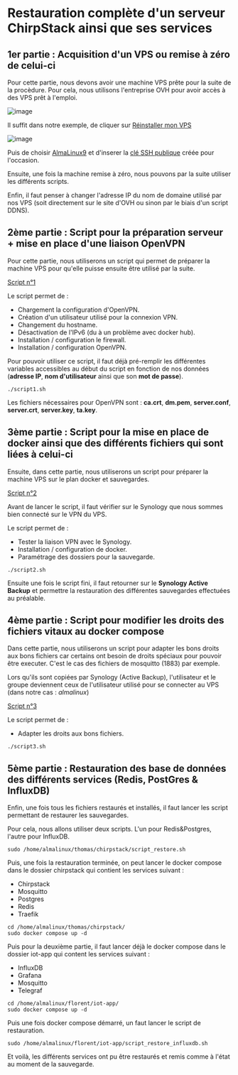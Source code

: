# Restauration complète d'un serveur ChirpStack ainsi que ses services

## 1er partie : Acquisition d'un VPS ou remise à zéro de celui-ci

Pour cette partie, nous devons avoir une machine VPS prête pour la suite de la procèdure. Pour cela, nous utilisons l'entreprise OVH pour avoir accès à des VPS prêt à l'emploi.

![image](https://github.com/user-attachments/assets/56d58b6f-48e4-4278-b169-04da5fa4824e)

Il suffit dans notre exemple, de cliquer sur <ins>Réinstaller mon VPS</ins>

![image](https://github.com/user-attachments/assets/ed3e2571-2826-4eb7-9988-d188c5f17780)

Puis de choisir <ins>AlmaLinux9</ins> et d'inserer la <ins>clé SSH publique</ins> créée pour l'occasion.

Ensuite, une fois la machine remise à zéro, nous pouvons par la suite utiliser les différents scripts.

Enfin, il faut penser à changer l'adresse IP du nom de domaine utilisé par nos VPS (soit directement sur le site d'OVH ou sinon par le biais d'un script DDNS).

## 2ème partie : Script pour la préparation serveur + mise en place d'une liaison OpenVPN

Pour cette partie, nous utiliserons un script qui permet de préparer la machine VPS pour qu'elle puisse ensuite être utilisé par la suite.

[Script n°1](https://github.com/Grievous400/Projet-M1-TRI/blob/main/restauration/script1.sh)

Le script permet de :
* Chargement la configuration d'OpenVPN.
* Création d'un utilisateur utilisé pour la connexion VPN.
* Changement du hostname.
* Désactivation de l'IPv6 (du à un problème avec docker hub).
* Installation / configuration le firewall.
* Installation / configuration OpenVPN.

Pour pouvoir utiliser ce script, il faut déjà pré-remplir les différentes variables accessibles au début du script en fonction de nos données (**adresse IP**, **nom d'utilisateur** ainsi que son **mot de passe**).

```
./script1.sh
```

Les fichiers nécessaires pour OpenVPN sont : **ca.crt**, **dm.pem**, **server.conf**, **server.crt**, **server.key**, **ta.key**.

## 3ème partie : Script pour la mise en place de docker ainsi que des différents fichiers qui sont liées à celui-ci

Ensuite, dans cette partie, nous utiliserons un script pour préparer la machine VPS sur le plan docker et sauvegardes.

[Script n°2](https://github.com/Grievous400/Projet-M1-TRI/blob/main/restauration/script2.sh)

Avant de lancer le script, il faut vérifier sur le Synology que nous sommes bien connecté sur le VPN du VPS.

Le script permet de :
* Tester la liaison VPN avec le Synology.
* Installation / configuration de docker.
* Paramétrage des dossiers pour la sauvegarde.

```
./script2.sh
```

Ensuite une fois le script fini, il faut retourner sur le **Synology Active Backup** et permettre la restauration des différentes sauvegardes effectuées au préalable.

## 4ème partie : Script pour modifier les droits des fichiers vitaux au docker compose

Dans cette partie, nous utiliserons un script pour adapter les bons droits aux bons fichiers car certains ont besoin de droits spéciaux pour pouvoir être executer. C'est le cas des fichiers de mosquitto (1883) par exemple.

Lors qu'ils sont copiées par Synology (Active Backup), l'utilisateur et le groupe deviennent ceux de l'utilisateur utilisé pour se connecter au VPS (dans notre cas : *almalinux*)

[Script n°3](https://github.com/Grievous400/Projet-M1-TRI/blob/main/restauration/script3.sh)

Le script permet de :
* Adapter les droits aux bons fichiers.

```
./script3.sh
```

## 5ème partie : Restauration des base de données des différents services (Redis, PostGres & InfluxDB)

Enfin, une fois tous les fichiers restaurés et installés, il faut lancer les script permettant de restaurer les sauvegardes.

Pour cela, nous allons utiliser deux scripts. L'un pour Redis&Postgres, l'autre pour InfluxDB.

```
sudo /home/almalinux/thomas/chirpstack/script_restore.sh
```

Puis, une fois la restauration terminée, on peut lancer le docker compose dans le dossier chirpstack qui contient les services suivant :
* Chirpstack
* Mosquitto
* Postgres
* Redis
* Traefik

```
cd /home/almalinux/thomas/chirpstack/
sudo docker compose up -d
```

Puis pour la deuxième partie, il faut lancer déjà le docker compose dans le dossier iot-app qui content les services suivant :

* InfluxDB
* Grafana
* Mosquitto
* Telegraf

```
cd /home/almalinux/florent/iot-app/
sudo docker compose up -d
```

Puis une fois docker compose démarré, un faut lancer le script de restauration.

```
sudo /home/almalinux/florent/iot-app/script_restore_influxdb.sh
```

Et voilà, les différents services ont pu être restaurés et remis comme à l'état au moment de la sauvegarde.

